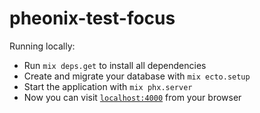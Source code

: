# pheonix-test-focus

Running locally:
- Run `mix deps.get` to install all dependencies
- Create and migrate your database with `mix ecto.setup`
- Start the application with `mix phx.server`
- Now you can visit [`localhost:4000`](http://localhost:4000) from your browser
